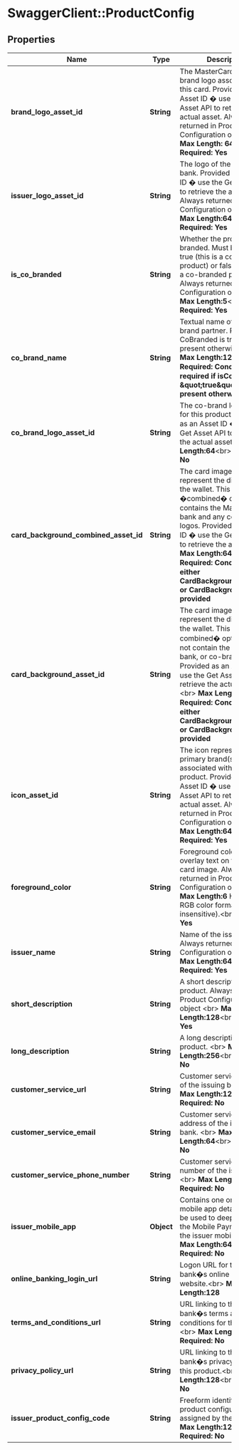 # SwaggerClient::ProductConfig

## Properties
Name | Type | Description | Notes
------------ | ------------- | ------------- | -------------
**brand_logo_asset_id** | **String** | The MasterCard or Maestro brand logo associated with this card. Provided as an Asset ID � use the Get Asset API to retrieve the actual asset. Always returned in Product Configuration object &lt;br&gt;    __Max Length: 64__&lt;br&gt; __Required: Yes__  | [optional] 
**issuer_logo_asset_id** | **String** | The logo of the issuing bank. Provided as an Asset ID � use the Get Asset API to retrieve the actual asset. Always returned in Product Configuration object &lt;br&gt;     __Max Length:64__&lt;br&gt; __Required: Yes__  | [optional] 
**is_co_branded** | **String** | Whether the product is co-branded. Must be either true (this is a co-branded product) or false (this is not a co-branded product). Always returned in Product Configuration object &lt;br&gt;    __Max Length:5__&lt;br&gt; __Required: Yes__  | [optional] 
**co_brand_name** | **String** | Textual name of the co-brand partner. Required if CoBranded is true, not present otherwise.  &lt;br&gt;   __Max Length:128__&lt;br&gt; __Required: Conditional � required if isCoBranded &#x3D; \&quot;true\&quot;. Not present otherwise__  | [optional] 
**co_brand_logo_asset_id** | **String** | The co-brand logo (if any) for this product. Provided as an Asset ID � use the Get Asset API to retrieve the actual asset. &lt;br&gt;   __Max Length:64__&lt;br&gt; __Required: No__  | [optional] 
**card_background_combined_asset_id** | **String** | The card image used to represent the digital card in the wallet. This �combined� option contains the MasterCard, bank and any co- brand logos.  Provided as an Asset ID � use the Get Asset API to retrieve the actual asset.     __Max Length:64__&lt;br&gt; __Required: Conditional � either CardBackgroundCombined or CardBackground will be provided__  | [optional] 
**card_background_asset_id** | **String** | The card image used to represent the digital card in the wallet. This �non-combined� option does not contain the MasterCard, bank, or co-brand logos. Provided as an Asset ID � use the Get Asset API to retrieve the actual asset. &lt;br&gt;     __Max Length:64__&lt;br&gt; __Required: Conditional � either CardBackgroundCombined or CardBackground will be provided__  | [optional] 
**icon_asset_id** | **String** | The icon representing the primary brand(s) associated with this product. Provided as an Asset ID � use the Get Asset API to retrieve the actual asset. Always returned in Product Configuration object&lt;br&gt;    __Max Length:64__&lt;br&gt; __Required: Yes__  | [optional] 
**foreground_color** | **String** | Foreground color, used to overlay text on top of the card image. Always returned in Product Configuration object&lt;br&gt;    __Max Length:6__ Hexadecimal RGB color format (case-insensitive).&lt;br&gt; __Required: Yes__  | [optional] 
**issuer_name** | **String** | Name of the issuing bank. Always returned in Product Configuration object &lt;br&gt;    __Max Length:64__&lt;br&gt; __Required: Yes__  | [optional] 
**short_description** | **String** | A short description for this product. Always returned in Product Configuration object  &lt;br&gt;   __Max Length:128__&lt;br&gt; __Required: Yes__  | [optional] 
**long_description** | **String** | A long description for this product.  &lt;br&gt;   __Max Length:256__&lt;br&gt; __Required: No__  | [optional] 
**customer_service_url** | **String** | Customer service website of the issuing bank. &lt;br&gt;    __Max Length:128__&lt;br&gt; __Required: No__  | [optional] 
**customer_service_email** | **String** | Customer service email address of the issuing bank. &lt;br&gt;    __Max Length:64__&lt;br&gt; __Required: No__  | [optional] 
**customer_service_phone_number** | **String** | Customer service phone number of the issuing bank. &lt;br&gt;    __Max Length:64__&lt;br&gt; __Required: No__  | [optional] 
**issuer_mobile_app** | **Object** | Contains one or more mobile app details that may be used to deep link from the Mobile Payment App to the issuer mobile app. &lt;br&gt;    __Max Length:64__&lt;br&gt; __Required: No__  | [optional] 
**online_banking_login_url** | **String** | Logon URL for the issuing bank�s online banking website.&lt;br&gt;     __Max Length:128__  | [optional] 
**terms_and_conditions_url** | **String** | URL linking to the issuing bank�s terms and conditions for this product.&lt;br&gt;     __Max Length:128__&lt;br&gt; __Required: No__  | [optional] 
**privacy_policy_url** | **String** | URL linking to the issuing bank�s privacy policy for this product.&lt;br&gt;     __Max Length:128__&lt;br&gt; __Required: No__  | [optional] 
**issuer_product_config_code** | **String** | Freeform identifier for this product configuration as assigned by the issuer.&lt;br&gt;     __Max Length:128__&lt;br&gt; __Required: No__  | [optional] 



